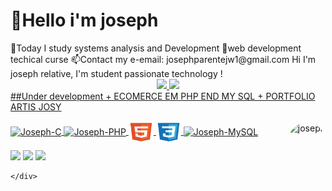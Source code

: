 
<h1>👋Hello i'm joseph</h1>
👀Today I study systems analysis and Development
🌱web development techical curse
📫Contact my e-email: josephparentejw1@gmail.com
 Hi I'm joseph relative, I'm student passionate technology !
 
<div align="center">
  <a href="https://github.com/joseph-12">
  <img height="180em" src="https://github-readme-stats.vercel.app/api?username=josephparente&show_icons=true&theme=dark&include_all_commits=true&count_private=true"/>
  <img height="180em" src="https://github-readme-stats.vercel.app/api/top-langs/?username=josephparente&layout=compact&langs_count=7&theme=dark"/>
</div>
  ##Under development
  + ECOMERCE EM PHP END MY SQL
  + PORTFOLIO ARTIS JOSY
  <div style="display: inline_block"><br>
  <img align="center" alt="Joseph-C" height="30" width="40"  src="https://cdn.jsdelivr.net/gh/devicons/devicon/icons/c/c-original.svg" />
  <img align="center" alt="Joseph-PHP" height="30" width="40" src="https://cdn.jsdelivr.net/gh/devicons/devicon/icons/php/php-original.svg" />
  <img align="center" alt="Joseph-HTML" height="30" width="40" src="https://raw.githubusercontent.com/devicons/devicon/master/icons/html5/html5-original.svg">
  <img align="center" alt="Joseph-CSS" height="30" width="40" src="https://raw.githubusercontent.com/devicons/devicon/master/icons/css3/css3-original.svg">
  <img align="center" alt="Joseph-MySQL" height="30" width="40" src="https://cdn.jsdelivr.net/gh/devicons/devicon/icons/mysql/mysql-original.svg" />
  <img align="right" alt="joseph" height="150" style="border-radius:50px;" src="https://discord.com/channels/929933558347358228/929933558347358231">
</div>

  
  <div>
   
  <a href="https://www.instagram.com/josephparente13/?next=%2Fbboy_big13%2F" target="_blank"><img src="https://img.shields.io/badge/-Instagram-%23E4405F?style=for-the-badge&logo=instagram&logoColor=white" target="_blank"></a>
  <a href = "mailto:josephparentejw1@gmail.com"><img src="https://img.shields.io/badge/-Gmail-%23333?style=for-the-badge&logo=gmail&logoColor=white" target="_blank"></a>
  <a href="https://www.linkedin.com/in/joseph-parente-silva-7221271aa/" target="_blank"><img src="https://img.shields.io/badge/-LinkedIn-%230077B5?style=for-the-badge&logo=linkedin&logoColor=white" target="_blank"></a> 
  
    </div>
 
